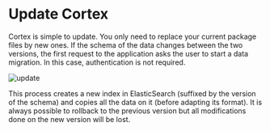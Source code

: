#  Update Cortex
Cortex is simple to update. You only need to replace your current package files by new ones. If the schema of the data changes between the two versions, the first request to the application asks the user to start a data migration. In this case, authentication is not required.

![update](../files/adminguide_update.png)

This process creates a new index in ElasticSearch (suffixed by the version of the schema) and copies all the data on it (before adapting its format). It is always possible to rollback to the previous version but all modifications done on the new version will be lost.

